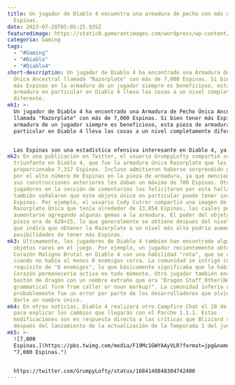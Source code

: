 ```yaml
---
title: Un jugador de Diablo 4 encuentra una armadura de pecho con más de 7,000
  Espinas.
date: 2023-07-28T05:05:25.935Z
featuredimage: https://static0.gamerantimages.com/wordpress/wp-content/uploads/2023/07/diablo-4-player-finds-chest-armor-with-over-7000-thorns.jpg?q=50&fit=contain&w=1140&h=&dpr=1.5
categoria: Gaming
tags:
  - "#Gaming"
  - "#Diablo"
  - "#Diablo4"
short-description: Un jugador de Diablo 4 ha encontrado una Armadura de Pecho
  Única Ancestral llamada "Razorplate" con más de 7,000 Espinas. Si bien tener
  más Espinas en la armadura de un jugador siempre es beneficioso, esta pieza de
  armadura en particular en Diablo 4 lleva las cosas a un nivel completamente
  diferente.
mk1: >-
  Un jugador de Diablo 4 ha encontrado una Armadura de Pecho Única Ancestral
  llamada "Razorplate" con más de 7,000 Espinas. Si bien tener más Espinas en la
  armadura de un jugador siempre es beneficioso, esta pieza de armadura en
  particular en Diablo 4 lleva las cosas a un nivel completamente diferente.


  Las Espinas son una estadística ofensiva interesante en Diablo 4, ya que causan daño a los enemigos que atacan a los jugadores. Cuanto mayor sea el número de Espinas, mayor será el daño causado a los enemigos que ataquen a los jugadores. Diferentes piezas de armadura pueden tener diferentes cantidades de Espinas, y aumentar la estadística de Inteligencia del personaje aumentará el daño causado por ellas. Sin embargo, encontrar una pieza de armadura con un número tan alto de Espinas es una rareza, por lo que este descubrimiento es particularmente interesante.
mk2: En una publicación en Twitter, el usuario GrumpyLofty compartió su hallazgo
  triunfante en Diablo 4, que fue la armadura única Razorplate que les
  proporcionaba 7,317 Espinas. Incluso admitieron haberse sorprendido gratamente
  por el alto número de Espinas en la pieza de armadura, ya que mencionaron que
  sus construcciones anteriores les daban un máximo de 700 Espinas. Otros
  jugadores en la sección de comentarios los felicitaron por este hallazgo, pero
  también señalaron que este objeto único en particular puede tener incluso más
  Espinas. Por ejemplo, el usuario Cody Cutrer compartió una imagen de la misma
  Razorplate Única que tenía alrededor de 13,854 Espinas, las cuales podrían
  aumentarse agregando algunas gemas a la armadura. El poder del objeto en su
  pieza era de 820+25, lo que generalmente se obtiene después del nivel 70, lo
  que indica que obtener la Razorplate a un nivel más alto podría aumentar sus
  posibilidades de tener más Espinas.
mk3: Últimamente, los jugadores de Diablo 4 también han encontrado algunos otros
  objetos raros en el juego. Por ejemplo, un jugador recientemente obtuvo un
  Corazón Maligno Brutal en Diablo 4 con una habilidad "rota", que se activaba
  cuando no había al menos 0 enemigos cerca. La comunidad se intrigó con el
  requisito de "0 enemigos", lo que básicamente significaba que la habilidad del
  Corazón permanecería activa en todo momento. Otro jugador también encontró un
  bastón de dragón con un nombre extraño que era "Dragon Staff_Other(No
  grammatical form from caller or noun markup)". La comunidad infería que
  probablemente fue un error por parte de los desarrolladores que olvidaron
  darle un nombre único.
mk4: En otras noticias, Diablo 4 realizará otro Campfire Chat el 28 de julio
  para explicar los cambios que llegarán con el Parche 1.1.1. Estas
  modificaciones son en respuesta directa a las críticas que Blizzard recibió
  después del lanzamiento de la actualización de la Temporada 1 del juego.
mk5: >-
  ![7,000
  Espinas.](https://pbs.twimg.com/media/F19Mc1GWYAAyVLR?format=jpg&name=900x900
  "7,000 Espinas.")


  https://twitter.com/GrumpyLofty/status/1684148848304742400
---
```

